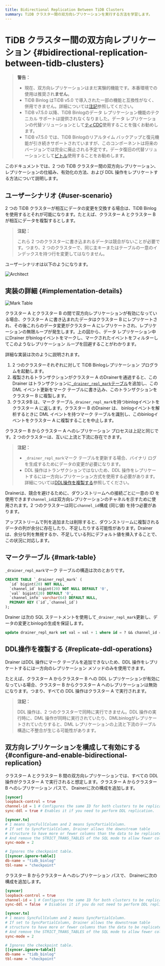 ```yaml
---
title: Bidirectional Replication Between TiDB Clusters
summary: TiDB クラスター間の双方向レプリケーションを実行する方法を学習します。
---
```


# TiDB クラスター間の双方向レプリケーション {#bidirectional-replication-between-tidb-clusters}

> **警告：**
>
> -   現在、双方向レプリケーションはまだ実験的機能です。本番環境での使用は推奨され**ません**。
> -   TiDB Binlog はTiDB v5.0 で導入された一部の機能と互換性がなく、併用できません。詳細については[注記](/tidb-binlog/tidb-binlog-overview.md#notes)参照してください。
> -   TiDB v7.5.0 以降、TiDB Binlogのデータ レプリケーション機能のテクニカル サポートは提供されなくなりました。データ レプリケーションの代替ソリューションとして[ティCDC](/ticdc/ticdc-overview.md)使用することを強くお勧めします。
> -   TiDB v7.5.0 では、TiDB Binlogのリアルタイム バックアップと復元機能が引き続きサポートされていますが、このコンポーネントは将来のバージョンでは完全に廃止される予定です。データ復旧の代替ソリューションとして[ピトル](/br/br-pitr-guide.md)使用することをお勧めします。

このドキュメントでは、2 つの TiDB クラスター間の双方向レプリケーション、レプリケーションの仕組み、有効化の方法、および DDL 操作をレプリケートする方法について説明します。

## ユーザーシナリオ {#user-scenario}

2 つの TiDB クラスターが相互にデータの変更を交換する場合は、TiDB Binlog を使用するとそれが可能になります。たとえば、クラスター A とクラスター B が相互にデータを複製するとします。

> **注記：**
>
> これら 2 つのクラスターに書き込まれるデータは競合がないことが必要です。つまり、2 つのクラスターで、同じ主キーまたはテーブルの一意のインデックスを持つ行を変更してはなりません。

ユーザーシナリオは以下のようになります。

![Architect](https://download.pingcap.com/images/docs/binlog/bi-repl1.jpg)

## 実装の詳細 {#implementation-details}

![Mark Table](https://download.pingcap.com/images/docs/binlog/bi-repl2.png)

クラスター A とクラスター B の間で双方向レプリケーションが有効になっている場合、クラスター A に書き込まれたデータはクラスター B にレプリケートされ、その後これらのデータ変更がクラスター A にレプリケートされ、レプリケーションの無限ループが発生します。上の図から、データ レプリケーション中にDrainer がbinlogイベントをマークし、マークされたイベントをフィルターしてこのようなレプリケーション ループを回避することがわかります。

詳細な実装は次のように説明されます。

1.  2 つのクラスターそれぞれに対して TiDB Binlogレプリケーション プログラムを起動します。
2.  複製されるトランザクションがクラスター A のDrainerを通過すると、このDrainer はトランザクションに[`_drainer_repl_mark`テーブル](#mark-table)を追加し、この DML イベント更新をマーク テーブルに書き込み、このトランザクションをクラスター B に複製します。
3.  クラスタB は、マーク テーブル`_drainer_repl_mark`を持つbinlogイベントをクラスター A に返します。クラスター B のDrainer は、 binlogイベントを解析するときに DML イベントを持つマーク テーブルを識別し、このbinlogイベントをクラスター A に複製することを中止します。

クラスター B からクラスター A へのレプリケーション プロセスは上記と同じです。2 つのクラスターは、互いに上流と下流に存在できます。

> **注記：**
>
> -   `_drainer_repl_mark`マーク テーブルを更新する場合、バイナリ ログを生成するためにデータの変更が必要になります。
> -   DDL 操作はトランザクションではないため、DDL 操作をレプリケートするには一方向レプリケーション方式を使用する必要があります。詳細については[DDL操作を複製する](#replicate-ddl-operations)参照してください。

Drainerは、競合を避けるために、ダウンストリームへの接続ごとに一意の ID を使用できます`channel_id`は双方向レプリケーションのチャネルを示すために使用されます。2 つのクラスターは同じ`channel_id`構成 (同じ値) を持つ必要があります。

アップストリームで列を追加または削除すると、ダウンストリームに複製されるデータの列が余分に存在したり、不足したりする可能性があります。Drainerは、余分な列を無視するか、不足している列にデフォルト値を挿入することで、この状況に対応します。

## マークテーブル {#mark-table}

`_drainer_repl_mark`マーク テーブルの構造は次のとおりです。

```sql
CREATE TABLE `_drainer_repl_mark` (
  `id` bigint(20) NOT NULL,
  `channel_id` bigint(20) NOT NULL DEFAULT '0',
  `val` bigint(20) DEFAULT '0',
  `channel_info` varchar(64) DEFAULT NULL,
  PRIMARY KEY (`id`,`channel_id`)
);
```

Drainer は次の SQL ステートメントを使用して`_drainer_repl_mark`更新し、データの変更とbinlogの生成を保証します。

```sql
update drainer_repl_mark set val = val + 1 where id = ? && channel_id = ?;
```

## DDL操作を複製する {#replicate-ddl-operations}

Drainer はDDL 操作にマーク テーブルを追加できないため、DDL 操作をレプリケートするには一方向のレプリケーション メソッドのみを使用できます。

たとえば、クラスター A からクラスター B への DDL レプリケーションが有効になっている場合、クラスター B からクラスター A へのレプリケーションは無効になります。つまり、すべての DDL 操作はクラスター A で実行されます。

> **注記：**
>
> DDL 操作は、2 つのクラスターで同時に実行できません。DDL 操作の実行時に、DML 操作が同時に実行されていたり、DMLbinlogがレプリケートされていたりすると、DML レプリケーションの上流と下流のテーブル構造に不整合が生じる可能性があります。

## 双方向レプリケーションを構成して有効にする {#configure-and-enable-bidirectional-replication}

クラスター A とクラスター B 間の双方向レプリケーションでは、すべての DDL 操作がクラスター A で実行されると想定します。クラスター A からクラスター B へのレプリケーション パスで、 Drainerに次の構成を追加します。

```toml
[syncer]
loopback-control = true
channel-id = 1 # Configures the same ID for both clusters to be replicated.
sync-ddl = true # Enables it if you need to perform DDL replication.

[syncer.to]
# 1 means SyncFullColumn and 2 means SyncPartialColumn.
# If set to SyncPartialColumn, Drainer allows the downstream table
# structure to have more or fewer columns than the data to be replicated
# And remove the STRICT_TRANS_TABLES of the SQL mode to allow fewer columns, and insert zero values to the downstream.
sync-mode = 2

# Ignores the checkpoint table.
[[syncer.ignore-table]]
db-name = "tidb_binlog"
tbl-name = "checkpoint"
```

クラスター B からクラスター A へのレプリケーション パスで、 Drainerに次の構成を追加します。

```toml
[syncer]
loopback-control = true
channel-id = 1 # Configures the same ID for both clusters to be replicated.
sync-ddl = false  # Disables it if you do not need to perform DDL replication.

[syncer.to]
# 1 means SyncFullColumn and 2 means SyncPartialColumn.
# If set to SyncPartialColumn, Drainer allows the downstream table
# structure to have more or fewer columns than the data to be replicated
# And remove the STRICT_TRANS_TABLES of the SQL mode to allow fewer columns, and insert zero values to the downstream.
sync-mode = 2

# Ignores the checkpoint table.
[[syncer.ignore-table]]
db-name = "tidb_binlog"
tbl-name = "checkpoint"
```
